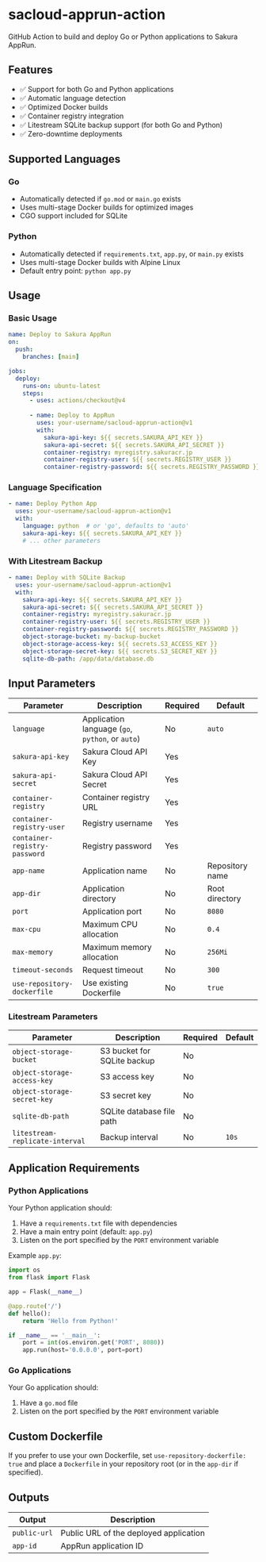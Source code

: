 # sacloud-apprun-action

GitHub Action to build and deploy Go or Python applications to Sakura AppRun.

## Features

- ✅ Support for both Go and Python applications
- ✅ Automatic language detection
- ✅ Optimized Docker builds
- ✅ Container registry integration
- ✅ Litestream SQLite backup support (for both Go and Python)
- ✅ Zero-downtime deployments

## Supported Languages

### Go
- Automatically detected if `go.mod` or `main.go` exists
- Uses multi-stage Docker builds for optimized images
- CGO support included for SQLite

### Python
- Automatically detected if `requirements.txt`, `app.py`, or `main.py` exists
- Uses multi-stage Docker builds with Alpine Linux
- Default entry point: `python app.py`

## Usage

### Basic Usage

```yaml
name: Deploy to Sakura AppRun
on:
  push:
    branches: [main]

jobs:
  deploy:
    runs-on: ubuntu-latest
    steps:
      - uses: actions/checkout@v4
      
      - name: Deploy to AppRun
        uses: your-username/sacloud-apprun-action@v1
        with:
          sakura-api-key: ${{ secrets.SAKURA_API_KEY }}
          sakura-api-secret: ${{ secrets.SAKURA_API_SECRET }}
          container-registry: myregistry.sakuracr.jp
          container-registry-user: ${{ secrets.REGISTRY_USER }}
          container-registry-password: ${{ secrets.REGISTRY_PASSWORD }}
```

### Language Specification

```yaml
- name: Deploy Python App
  uses: your-username/sacloud-apprun-action@v1
  with:
    language: python  # or 'go', defaults to 'auto'
    sakura-api-key: ${{ secrets.SAKURA_API_KEY }}
    # ... other parameters
```

### With Litestream Backup

```yaml
- name: Deploy with SQLite Backup
  uses: your-username/sacloud-apprun-action@v1
  with:
    sakura-api-key: ${{ secrets.SAKURA_API_KEY }}
    sakura-api-secret: ${{ secrets.SAKURA_API_SECRET }}
    container-registry: myregistry.sakuracr.jp
    container-registry-user: ${{ secrets.REGISTRY_USER }}
    container-registry-password: ${{ secrets.REGISTRY_PASSWORD }}
    object-storage-bucket: my-backup-bucket
    object-storage-access-key: ${{ secrets.S3_ACCESS_KEY }}
    object-storage-secret-key: ${{ secrets.S3_SECRET_KEY }}
    sqlite-db-path: /app/data/database.db
```

## Input Parameters

| Parameter | Description | Required | Default |
|-----------|-------------|----------|---------|
| `language` | Application language (`go`, `python`, or `auto`) | No | `auto` |
| `sakura-api-key` | Sakura Cloud API Key | Yes | |
| `sakura-api-secret` | Sakura Cloud API Secret | Yes | |
| `container-registry` | Container registry URL | Yes | |
| `container-registry-user` | Registry username | Yes | |
| `container-registry-password` | Registry password | Yes | |
| `app-name` | Application name | No | Repository name |
| `app-dir` | Application directory | No | Root directory |
| `port` | Application port | No | `8080` |
| `max-cpu` | Maximum CPU allocation | No | `0.4` |
| `max-memory` | Maximum memory allocation | No | `256Mi` |
| `timeout-seconds` | Request timeout | No | `300` |
| `use-repository-dockerfile` | Use existing Dockerfile | No | `true` |

### Litestream Parameters

| Parameter | Description | Required | Default |
|-----------|-------------|----------|---------|
| `object-storage-bucket` | S3 bucket for SQLite backup | No | |
| `object-storage-access-key` | S3 access key | No | |
| `object-storage-secret-key` | S3 secret key | No | |
| `sqlite-db-path` | SQLite database file path | No | |
| `litestream-replicate-interval` | Backup interval | No | `10s` |

## Application Requirements

### Python Applications

Your Python application should:

1. Have a `requirements.txt` file with dependencies
2. Have a main entry point (default: `app.py`)
3. Listen on the port specified by the `PORT` environment variable

Example `app.py`:
```python
import os
from flask import Flask

app = Flask(__name__)

@app.route('/')
def hello():
    return 'Hello from Python!'

if __name__ == '__main__':
    port = int(os.environ.get('PORT', 8080))
    app.run(host='0.0.0.0', port=port)
```

### Go Applications

Your Go application should:

1. Have a `go.mod` file
2. Listen on the port specified by the `PORT` environment variable

## Custom Dockerfile

If you prefer to use your own Dockerfile, set `use-repository-dockerfile: true` and place a `Dockerfile` in your repository root (or in the `app-dir` if specified).

## Outputs

| Output | Description |
|--------|-------------|
| `public-url` | Public URL of the deployed application |
| `app-id` | AppRun application ID |